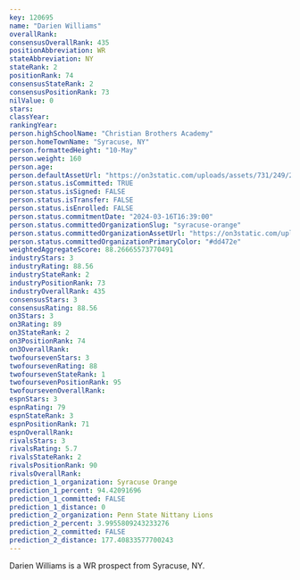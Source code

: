 ```yaml
---
key: 120695
name: "Darien Williams"
overallRank: 
consensusOverallRank: 435
positionAbbreviation: WR
stateAbbreviation: NY
stateRank: 2
positionRank: 74
consensusStateRank: 2
consensusPositionRank: 73
nilValue: 0
stars: 
classYear: 
rankingYear: 
person.highSchoolName: "Christian Brothers Academy"
person.homeTownName: "Syracuse, NY"
person.formattedHeight: "10-May"
person.weight: 160
person.age: 
person.defaultAssetUrl: "https://on3static.com/uploads/assets/731/249/249731.png"
person.status.isCommitted: TRUE
person.status.isSigned: FALSE
person.status.isTransfer: FALSE
person.status.isEnrolled: FALSE
person.status.commitmentDate: "2024-03-16T16:39:00"
person.status.committedOrganizationSlug: "syracuse-orange"
person.status.committedOrganizationAssetUrl: "https://on3static.com/uploads/assets/260/150/150260.svg"
person.status.committedOrganizationPrimaryColor: "#dd472e"
weightedAggregateScore: 88.26665573770491
industryStars: 3
industryRating: 88.56
industryStateRank: 2
industryPositionRank: 73
industryOverallRank: 435
consensusStars: 3
consensusRating: 88.56
on3Stars: 3
on3Rating: 89
on3StateRank: 2
on3PositionRank: 74
on3OverallRank: 
twofoursevenStars: 3
twofoursevenRating: 88
twofoursevenStateRank: 1
twofoursevenPositionRank: 95
twofoursevenOverallRank: 
espnStars: 3
espnRating: 79
espnStateRank: 3
espnPositionRank: 71
espnOverallRank: 
rivalsStars: 3
rivalsRating: 5.7
rivalsStateRank: 2
rivalsPositionRank: 90
rivalsOverallRank: 
prediction_1_organization: Syracuse Orange
prediction_1_percent: 94.42091696
prediction_1_committed: FALSE
prediction_1_distance: 0
prediction_2_organization: Penn State Nittany Lions
prediction_2_percent: 3.9955809243233276
prediction_2_committed: FALSE
prediction_2_distance: 177.40833577700243
---
```

Darien Williams is a WR prospect from Syracuse, NY.